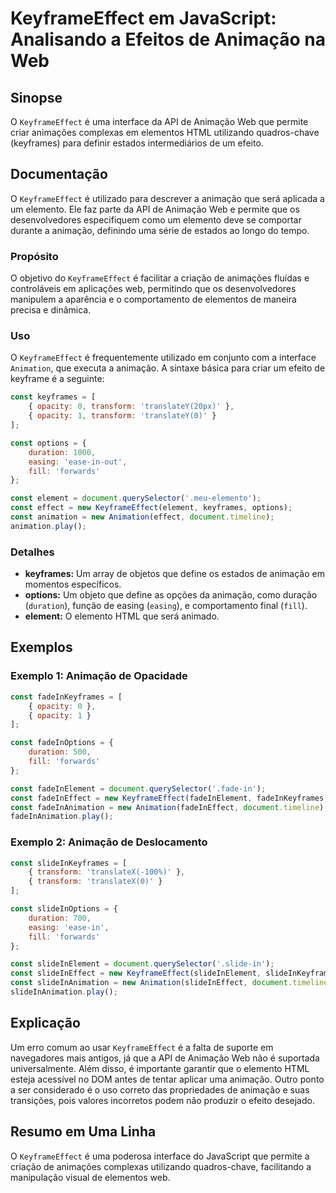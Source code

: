 <!--
Meta Description: # KeyframeEffect em JavaScript: Analisando a Efeitos de Animação na Web ## Sinopse O `KeyframeEffect` é uma interface da API de Animação Web que permi...
Meta Keywords: const, animação, que, keyframeeffect, web
-->

# KeyframeEffect em JavaScript: Analisando a Efeitos de Animação na Web

## Sinopse
O `KeyframeEffect` é uma interface da API de Animação Web que permite criar animações complexas em elementos HTML utilizando quadros-chave (keyframes) para definir estados intermediários de um efeito.

## Documentação
O `KeyframeEffect` é utilizado para descrever a animação que será aplicada a um elemento. Ele faz parte da API de Animação Web e permite que os desenvolvedores especifiquem como um elemento deve se comportar durante a animação, definindo uma série de estados ao longo do tempo.

### Propósito
O objetivo do `KeyframeEffect` é facilitar a criação de animações fluídas e controláveis em aplicações web, permitindo que os desenvolvedores manipulem a aparência e o comportamento de elementos de maneira precisa e dinâmica.

### Uso
O `KeyframeEffect` é frequentemente utilizado em conjunto com a interface `Animation`, que executa a animação. A sintaxe básica para criar um efeito de keyframe é a seguinte:

```javascript
const keyframes = [
    { opacity: 0, transform: 'translateY(20px)' },
    { opacity: 1, transform: 'translateY(0)' }
];

const options = {
    duration: 1000,
    easing: 'ease-in-out',
    fill: 'forwards'
};

const element = document.querySelector('.meu-elemento');
const effect = new KeyframeEffect(element, keyframes, options);
const animation = new Animation(effect, document.timeline);
animation.play();
```

### Detalhes
- **keyframes:** Um array de objetos que define os estados de animação em momentos específicos.
- **options:** Um objeto que define as opções da animação, como duração (`duration`), função de easing (`easing`), e comportamento final (`fill`).
- **element:** O elemento HTML que será animado.

## Exemplos
### Exemplo 1: Animação de Opacidade
```javascript
const fadeInKeyframes = [
    { opacity: 0 },
    { opacity: 1 }
];

const fadeInOptions = {
    duration: 500,
    fill: 'forwards'
};

const fadeInElement = document.querySelector('.fade-in');
const fadeInEffect = new KeyframeEffect(fadeInElement, fadeInKeyframes, fadeInOptions);
const fadeInAnimation = new Animation(fadeInEffect, document.timeline);
fadeInAnimation.play();
```

### Exemplo 2: Animação de Deslocamento
```javascript
const slideInKeyframes = [
    { transform: 'translateX(-100%)' },
    { transform: 'translateX(0)' }
];

const slideInOptions = {
    duration: 700,
    easing: 'ease-in',
    fill: 'forwards'
};

const slideInElement = document.querySelector('.slide-in');
const slideInEffect = new KeyframeEffect(slideInElement, slideInKeyframes, slideInOptions);
const slideInAnimation = new Animation(slideInEffect, document.timeline);
slideInAnimation.play();
```

## Explicação
Um erro comum ao usar `KeyframeEffect` é a falta de suporte em navegadores mais antigos, já que a API de Animação Web não é suportada universalmente. Além disso, é importante garantir que o elemento HTML esteja acessível no DOM antes de tentar aplicar uma animação. Outro ponto a ser considerado é o uso correto das propriedades de animação e suas transições, pois valores incorretos podem não produzir o efeito desejado.

## Resumo em Uma Linha
O `KeyframeEffect` é uma poderosa interface do JavaScript que permite a criação de animações complexas utilizando quadros-chave, facilitando a manipulação visual de elementos web.